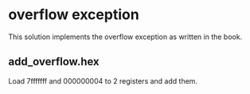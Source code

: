 # overflow exception

This solution implements the overflow exception as written in the book.

## add_overflow.hex
Load 7fffffff and 000000004 to 2 registers and add them.
